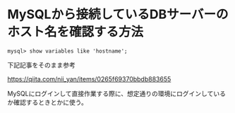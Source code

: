 # MySQLから接続しているDBサーバーのホスト名を確認する方法

```:sql
mysql> show variables like 'hostname';
```

下記記事をそのまま参考

<https://qiita.com/nii_yan/items/0265f69370bbdb883655>

MySQLにログインして直接作業する際に、想定通りの環境にログインしているか確認するときとかに使う。
